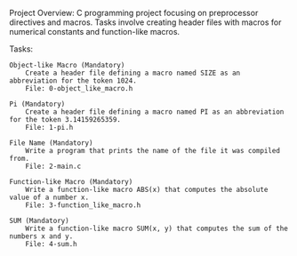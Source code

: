 Project Overview:
C programming project focusing on preprocessor directives and macros. Tasks involve creating header files with macros for numerical constants and function-like macros.

Tasks:

    Object-like Macro (Mandatory)
        Create a header file defining a macro named SIZE as an abbreviation for the token 1024.
        File: 0-object_like_macro.h

    Pi (Mandatory)
        Create a header file defining a macro named PI as an abbreviation for the token 3.14159265359.
        File: 1-pi.h

    File Name (Mandatory)
        Write a program that prints the name of the file it was compiled from.
        File: 2-main.c

    Function-like Macro (Mandatory)
        Write a function-like macro ABS(x) that computes the absolute value of a number x.
        File: 3-function_like_macro.h

    SUM (Mandatory)
        Write a function-like macro SUM(x, y) that computes the sum of the numbers x and y.
        File: 4-sum.h
